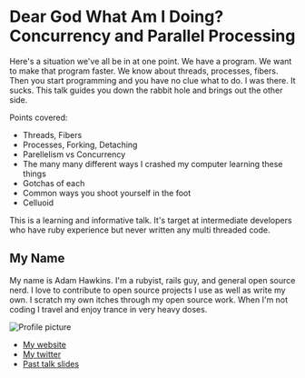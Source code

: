 # Dear God What Am I Doing? Concurrency and Parallel Processing

Here's a situation we've all be in at one point. We have a program. We
want to make that program faster. We know about threads, processes,
fibers. Then you start programming and you have no clue what to do. I
was there. It sucks. This talk guides you down the rabbit hole and
brings out the other side.

Points covered:

* Threads, Fibers
* Processes, Forking, Detaching
* Parellelism vs Concurrency
* The many many different ways I crashed my computer learning these
  things
* Gotchas of each
* Common ways you shoot yourself in the foot
* Celluoid

This is a learning and informative talk. It's target at intermediate
developers who have ruby experience but never written any multi threaded
code.

## My Name

My name is Adam Hawkins. I'm a rubyist, rails guy, and general
open source nerd. I love to contribute to open source projects I use as
well as write my own. I scratch my own itches through my open source
work. When I'm not coding I travel and enjoy trance in very heavy doses.

![Profile picture](https://raw.github.com/twinturbo/talks/master/headshot1.jpeg)

- [My website](http://broadcastingadam.com)
- [My twitter](https://twitter.com/adman65)
- [Past talk slides](https://speakerdeck.com/u/twinturbo)
